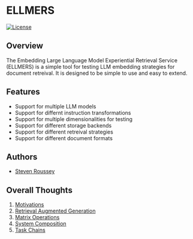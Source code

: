 # ELLMERS

[![License](https://img.shields.io/badge/license-Apache2-blue.svg)](https://github.com/sroussey/ellmers/blob/main/LICENSE)

## Overview

The Embedding Large Language Model Experiential Retrieval Service (ELLMERS) is a simple tool for testing LLM embedding strategies for document retreival. It is designed to be simple to use and easy to extend.

## Features

- Support for multiple LLM models
- Support for differnt instruction transformations
- Support for multiple dimensionalities for testing
- Support for different storage backends
- Support for different retreival strategies
- Support for different document formats

## Authors

- [Steven Roussey](https://stevenroussey.com)

## Overall Thoughts

1. [Motivations](docs/01_motivations.md)
2. [Retrieval Augmented Generation](docs/02_retrieval_augmented_generation.md)
3. [Matrix Operations](docs/03_matrix_operations.md)
4. [System Composition](docs/04_system_composition.md)
5. [Task Chains](docs/05_task_chains.md)
